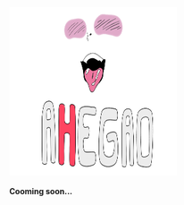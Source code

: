 
<img src="/public/images/logo.png" width="300" height="300" align="center">
<h4>Cooming soon...</h4>
